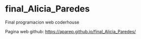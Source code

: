 # final_Alicia_Paredes
Final programacion web coderhouse


Pagina web github:  https://aparep.github.io/final_Alicia_Paredes/
